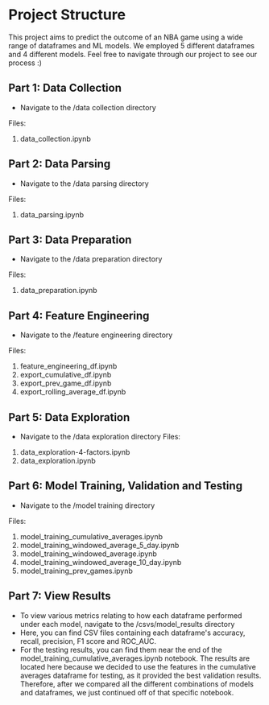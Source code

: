 # Project Structure

This project aims to predict the outcome of an NBA game using a wide range of dataframes and ML models. We employed 5 different dataframes and 4 different models. Feel free to navigate through our project to see our process :)

## Part 1: Data Collection

- Navigate to the /data collection directory

Files:
1. data_collection.ipynb

## Part 2: Data Parsing

- Navigate to the /data parsing directory

Files:
1. data_parsing.ipynb

## Part 3: Data Preparation

- Navigate to the /data preparation directory
  
Files:
1. data_preparation.ipynb

## Part 4: Feature Engineering

- Navigate to the /feature engineering directory

Files:
1. feature_engineering_df.ipynb
2. export_cumulative_df.ipynb
3. export_prev_game_df.ipynb
4. export_rolling_average_df.ipynb

## Part 5: Data Exploration

- Navigate to the /data exploration directory
Files:
1. data_exploration-4-factors.ipynb
2. data_exploration.ipynb


## Part 6: Model Training, Validation and Testing

- Navigate to the /model training directory

Files:
1. model_training_cumulative_averages.ipynb
2. model_training_windowed_average_5_day.ipynb
3. model_training_windowed_average.ipynb
4. model_training_windowed_average_10_day.ipynb
5. model_training_prev_games.ipynb

## Part 7: View Results

- To view various metrics relating to how each dataframe performed under each model, navigate to the /csvs/model_results directory
- Here, you can find CSV files containing each dataframe's accuracy, recall, precision, F1 score and ROC_AUC.
- For the testing results, you can find them near the end of the model_training_cumulative_averages.ipynb notebook. The results are located here because we decided to use the features in the cumulative averages dataframe for testing, as it provided the best validation results. Therefore, after we compared all the different combinations of models and dataframes, we just continued off of that specific notebook.
